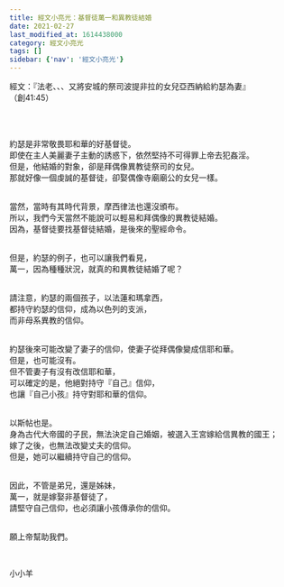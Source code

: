 ```yaml
---
title: 經文小亮光：基督徒萬一和異教徒結婚
date: 2021-02-27
last_modified_at: 1614438000
category: 經文小亮光
tags: []
sidebar: {'nav': '經文小亮光'}
---
```


<p>經文：『法老、、、又將安城的祭司波提非拉的女兒亞西納給約瑟為妻』<br/>
（創41:45）</p>
<p> </p>
<p><br/>
約瑟是非常敬畏耶和華的好基督徒。<br/>
即使在主人美麗妻子主動的誘惑下，依然堅持不可得罪上帝去犯姦淫。<br/>
但是，他結婚的對象，卻是拜偶像異教徒祭司的女兒。<br/>
那就好像一個虔誠的基督徒，卻娶偶像寺廟廟公的女兒一樣。</p>
<p><br/>
當然，當時有其時代背景，摩西律法也還沒頒布。<br/>
所以，我們今天當然不能說可以輕易和拜偶像的異教徒結婚。<br/>
因為，基督徒要找基督徒結婚，是後來的聖經命令。</p>
<p><br/>
但是，約瑟的例子，也可以讓我們看見，<br/>
萬一，因為種種狀況，就真的和異教徒結婚了呢？</p>
<p><br/>
請注意，約瑟的兩個孩子，以法蓮和瑪拿西，<br/>
都持守約瑟的信仰，成為以色列的支派，<br/>
而非母系異教的信仰。</p>
<p><br/>
約瑟後來可能改變了妻子的信仰，使妻子從拜偶像變成信耶和華。<br/>
但是，也可能沒有。<br/>
但不管妻子有沒有改信耶和華，<br/>
可以確定的是，他絕對持守『自己』信仰，<br/>
也讓『自己小孩』持守對耶和華的信仰。</p>
<p><br/>
以斯帖也是。<br/>
身為古代大帝國的子民，無法決定自己婚姻，被選入王宮嫁給信異教的國王；<br/>
嫁了之後，也無法改變丈夫的信仰。<br/>
但是，她可以繼續持守自己的信仰。</p>
<p><br/>
因此，不管是弟兄，還是姊妹，<br/>
萬一，就是嫁娶非基督徒了，<br/>
請堅守自己信仰，也必須讓小孩傳承你的信仰。</p>
<p><br/>
願上帝幫助我們。</p>
<p> </p>
<p>小小羊</p>
